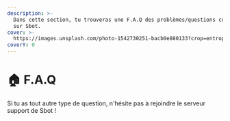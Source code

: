 ```yaml
---
description: >-
  Dans cette section, tu trouveras une F.A.Q des problèmes/questions courantes
  sur Sbot.
cover: >-
  https://images.unsplash.com/photo-1542730251-bacb0e880133?crop=entropy&cs=srgb&fm=jpg&ixid=M3wxOTcwMjR8MHwxfHNlYXJjaHw0fHxpbmZvcm1hdGlxdWV8ZW58MHx8fHwxNjgzODI0OTQ3fDA&ixlib=rb-4.0.3&q=85
coverY: 0
---
```


# 🏠 F.A.Q

Si tu as tout autre type de question, n'hésite pas à rejoindre le serveur support de Sbot !
